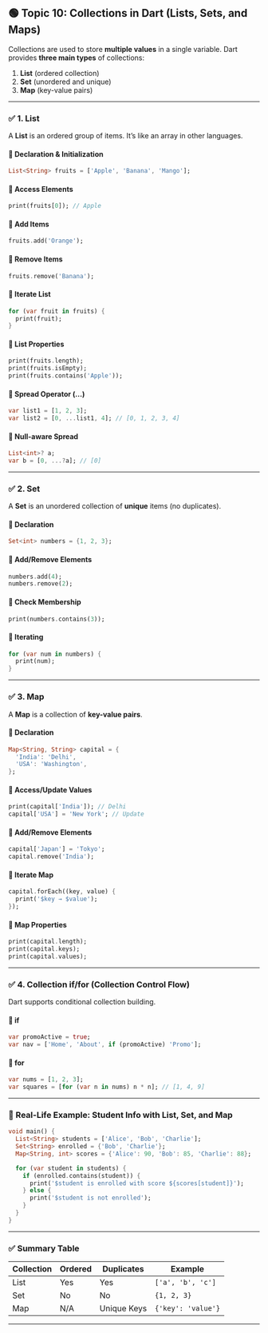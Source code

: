 ## 🟢 **Topic 10: Collections in Dart (Lists, Sets, and Maps)**

Collections are used to store **multiple values** in a single variable. Dart provides **three main types** of collections:

1. **List** (ordered collection)
2. **Set** (unordered and unique)
3. **Map** (key-value pairs)

---

### ✅ 1. **List**

A **List** is an ordered group of items. It’s like an array in other languages.

#### 🔹 Declaration & Initialization

```dart
List<String> fruits = ['Apple', 'Banana', 'Mango'];
```

#### 🔹 Access Elements

```dart
print(fruits[0]); // Apple
```

#### 🔹 Add Items

```dart
fruits.add('Orange');
```

#### 🔹 Remove Items

```dart
fruits.remove('Banana');
```

#### 🔹 Iterate List

```dart
for (var fruit in fruits) {
  print(fruit);
}
```

#### 🔹 List Properties

```dart
print(fruits.length);
print(fruits.isEmpty);
print(fruits.contains('Apple'));
```

#### 🔹 Spread Operator (…)

```dart
var list1 = [1, 2, 3];
var list2 = [0, ...list1, 4]; // [0, 1, 2, 3, 4]
```

#### 🔹 Null-aware Spread

```dart
List<int>? a;
var b = [0, ...?a]; // [0]
```

---

### ✅ 2. **Set**

A **Set** is an unordered collection of **unique** items (no duplicates).

#### 🔹 Declaration

```dart
Set<int> numbers = {1, 2, 3};
```

#### 🔹 Add/Remove Elements

```dart
numbers.add(4);
numbers.remove(2);
```

#### 🔹 Check Membership

```dart
print(numbers.contains(3));
```

#### 🔹 Iterating

```dart
for (var num in numbers) {
  print(num);
}
```

---

### ✅ 3. **Map**

A **Map** is a collection of **key-value pairs**.

#### 🔹 Declaration

```dart
Map<String, String> capital = {
  'India': 'Delhi',
  'USA': 'Washington',
};
```

#### 🔹 Access/Update Values

```dart
print(capital['India']); // Delhi
capital['USA'] = 'New York'; // Update
```

#### 🔹 Add/Remove Elements

```dart
capital['Japan'] = 'Tokyo';
capital.remove('India');
```

#### 🔹 Iterate Map

```dart
capital.forEach((key, value) {
  print('$key → $value');
});
```

#### 🔹 Map Properties

```dart
print(capital.length);
print(capital.keys);
print(capital.values);
```

---

### ✅ 4. **Collection if/for (Collection Control Flow)**

Dart supports conditional collection building.

#### 🔹 if

```dart
var promoActive = true;
var nav = ['Home', 'About', if (promoActive) 'Promo'];
```

#### 🔹 for

```dart
var nums = [1, 2, 3];
var squares = [for (var n in nums) n * n]; // [1, 4, 9]
```

---

### 🧪 Real-Life Example: Student Info with List, Set, and Map

```dart
void main() {
  List<String> students = ['Alice', 'Bob', 'Charlie'];
  Set<String> enrolled = {'Bob', 'Charlie'};
  Map<String, int> scores = {'Alice': 90, 'Bob': 85, 'Charlie': 88};

  for (var student in students) {
    if (enrolled.contains(student)) {
      print('$student is enrolled with score ${scores[student]}');
    } else {
      print('$student is not enrolled');
    }
  }
}
```

---

### ✅ Summary Table

| Collection | Ordered | Duplicates  | Example            |
| ---------- | ------- | ----------- | ------------------ |
| List       | Yes     | Yes         | `['a', 'b', 'c']`  |
| Set        | No      | No          | `{1, 2, 3}`        |
| Map        | N/A     | Unique Keys | `{'key': 'value'}` |

---
 